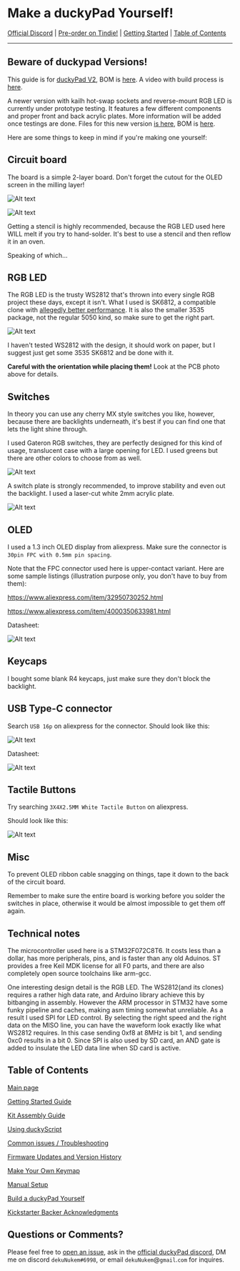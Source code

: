 # Make a duckyPad Yourself!

[Official Discord](https://discord.gg/4sJCBx5) | [Pre-order on Tindie!](https://www.tindie.com/products/21984/) | [Getting Started](getting_started.md) | [Table of Contents](#table-of-contents)

------

## Beware of duckypad Versions!

This guide is for [duckyPad V2](pcb/V2), BOM is [here](pcb/V2/duckypad_v2_bom.xlsx). A video with build process is [here](https://www.youtube.com/watch?v=EGLLCtRuEuM).

A newer version with kailh hot-swap sockets and reverse-mount RGB LED is currently under prototype testing. It features a few different components and proper front and back acrylic plates. More information will be added once testings are done. Files for this new version [is here](pcb), BOM is [here](pcb/V3_rev3/duckypad_V3_rev3_bom.xlsx).

Here are some things to keep in mind if you're making one yourself:

## Circuit board

The board is a simple 2-layer board. Don't forget the cutout for the OLED screen in the milling layer!

![Alt text](resources/pics/pcb_front.jpg)

![Alt text](resources/pics/pcb_back.jpg)

Getting a stencil is highly recommended, because the RGB LED used here WILL melt if you try to hand-solder. It's best to use a stencil and then reflow it in an oven.

Speaking of which...

## RGB LED

The RGB LED is the trusty WS2812 that's thrown into every single RGB project these days, except it isn't. What I used is SK6812, a compatible clone with [allegedly better performance](https://hackaday.com/2017/01/25/ws2812b-led-clones-work-better-than-originals/). It is also the smaller 3535 package, not the regular 5050 kind, so make sure to get the right part.

![Alt text](resources/pics/led.jpg)

I haven't tested WS2812 with the design, it should work on paper, but I suggest just get some 3535 SK6812 and be done with it.

**Careful with the orientation while placing them!** Look at the PCB photo above for details.

## Switches

In theory you can use any cherry MX style switches you like, however, because there are backlights underneath, it's best if you can find one that lets the light shine through.

I used Gateron RGB switches, they are perfectly designed for this kind of usage, translucent case with a large opening for LED. I used greens but there are other colors to choose from as well.

![Alt text](resources/pics/gateron.jpg)

A switch plate is strongly recommended, to improve stability and even out the backlight. I used a laser-cut white 2mm acrylic plate.

![Alt text](resources/pics/plate.jpg)

## OLED

I used a 1.3 inch OLED display from aliexpress. Make sure the connector is `30pin FPC with 0.5mm pin spacing`.

Note that the FPC connector used here is upper-contact variant. Here are some sample listings (illustration purpose only, you don't have to buy from them):

https://www.aliexpress.com/item/32950730252.html

https://www.aliexpress.com/item/4000350633981.html

Datasheet:

![Alt text](resources/pics/oled.jpg)

## Keycaps

I bought some blank R4 keycaps, just make sure they don't block the backlight.

## USB Type-C connector

Search `USB 16p` on aliexpress for the connector. Should look like this:

![Alt text](resources/pics/usbc.png)

Datasheet:

![Alt text](resources/pics/usbc_datasheet.jpg)

## Tactile Buttons

Try searching `3X4X2.5MM White Tactile Button` on aliexpress.

Should look like this:

![Alt text](resources/pics/butt.png)

## Misc

To prevent OLED ribbon cable snagging on things, tape it down to the back of the circuit board.

Remember to make sure the entire board is working before you solder the switches in place, otherwise it would be almost impossible to get them off again.

## Technical notes

The microcontroller used here is a STM32F072C8T6. It costs less than a dollar, has more peripherals, pins, and is faster than any old Aduinos. ST provides a free Keil MDK license for all F0 parts, and there are also completely open source toolchains like arm-gcc.

One interesting design detail is the RGB LED. The WS2812(and its clones) requires a rather high data rate, and Arduino library achieve this by bitbanging in assembly. However the ARM processor in STM32 have some funky pipeline and caches, making asm timing somewhat unreliable. As a result I used SPI for LED control. By selecting the right speed and the right data on the MISO line, you can have the waveform look exactly like what WS2812 requires. In this case sending 0xf8 at 8MHz is bit 1, and sending 0xc0 results in a bit 0. Since SPI is also used by SD card, an AND gate is added to insulate the LED data line when SD card is active.

## Table of Contents

[Main page](README.md)

[Getting Started Guide](getting_started.md)

[Kit Assembly Guide](kit_assembly_guide.md)

[Using duckyScript](duckyscript_info.md)

[Common issues / Troubleshooting](troubleshooting.md)

[Firmware Updates and Version History](firmware_updates_and_version_history.md)

[Make Your Own Keymap](./keymap_instructions.md)

[Manual Setup](./manual_setup.md)

[Build a duckyPad Yourself](build_it_yourself.md)

[Kickstarter Backer Acknowledgments](kickstarter_backers.md)

## Questions or Comments?

Please feel free to [open an issue](https://github.com/dekuNukem/duckypad/issues), ask in the [official duckyPad discord](https://discord.gg/4sJCBx5), DM me on discord `dekuNukem#6998`, or email `dekuNukem`@`gmail`.`com` for inquires.